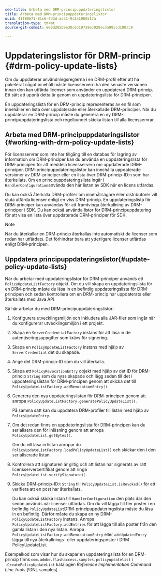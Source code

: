 ```yaml
---
seo-title: Arbeta med DRM-principuppdateringslistor
title: Arbeta med DRM-principuppdateringslistor
uuid: 41f89671-81c6-4d3d-ac31-9c2a1980517a
translation-type: tm+mt
source-git-commit: e60d285b9e30cdd19728e3029ecda995cd100ac9

---
```



# Uppdateringslistor för DRM-princip {#drm-policy-update-lists}

Om du uppdaterar användningsreglerna i en DRM-profil efter att ha paketerat något innehåll måste licensservern ha den senaste versionen innan den kan utfärda licenser som använder en uppdaterad DRM-princip. Ett sätt att uppnå detta är genom en uppdateringslista för DRM-principen.

En uppdateringslista för en DRM-princip representeras av en fil som innehåller en lista över uppdaterade eller återkallade DRM-principer. När du uppdaterar en DRM-princip måste du generera en ny DRM-principuppdateringslista och regelbundet skicka listan till alla licensservrar.

## Arbeta med DRM-principuppdateringslistor {#working-with-drm-policy-update-lists}

För licensservrar som inte har tillgång till en databas för lagring av information om DRM-principer kan du använda en uppdateringslista för DRM-principen för att meddela licensservern om uppdaterade DRM-principer. DRM-principuppdateringslistor kan innehålla uppdaterade versioner av DRM-principer eller en lista över DRM-princip-ID:n som har återkallats. Om en principuppdateringslista ingår i `HandlerConfiguration`används den här listan av SDK när en licens utfärdas.

Du kan också återkalla DRM-profiler om innehållsägare eller distributörer vill sluta utfärda licenser enligt en viss DRM-princip. En uppdateringslista för DRM-principer kan användas för att framtvinga återkallning av DRM-principer i SDK. Du kan också använda listor för DRM-principuppdatering för att visa en lista över uppdaterade DRM-principer för SDK.

>[!NOTE]
>
>När du återkallar en DRM-princip återkallas inte automatiskt de licenser som redan har utfärdats. Det förhindrar bara att ytterligare licenser utfärdas enligt DRM-principen.

## Uppdatera principuppdateringslistor{#update-policy-update-lists}

När du arbetar med uppdateringslistor för DRM-principer används ett `PolicyUpdateListFactory` objekt. Om du vill skapa en uppdateringslista för en DRM-princip måste du läsa in en befintlig uppdateringslista för DRM-principen och sedan kontrollera om en DRM-princip har uppdaterats eller återkallats med Java API.

Så här arbetar du med DRM-principuppdateringslistor:

1. Konfigurera utvecklingsmiljön och inkludera alla JAR-filer som ingår när du konfigurerar utvecklingsmiljön i ett projekt.
1. Skapa en `ServerCredentialFactory` instans för att läsa in de autentiseringsuppgifter som krävs för signering.
1. Skapa en `PolicyUpdateListFactory` instans med hjälp av `ServerCredential` det du skapade.
1. Ange det DRM-princip-ID som du vill återkalla.
1. Skapa ett `PolicyRevocationEntry` objekt med hjälp av det ID för DRM-princip `String` som du nyss skapade och lägg sedan till det i uppdateringslistan för DRM-principen genom att skicka det till `PolicyUpdateListFactory.addRevocationEntry()`.
1. Generera den nya uppdateringslistan för DRM-principen genom att anropa `PolicyUpdateListFactory.generatePolicyUpdateList()`.

   På samma sätt kan du uppdatera DRM-profiler till listan med hjälp av `PolicyUpdateEntry`.
1. Om det redan finns en uppdateringslista för DRM-principen kan du serialisera den för inläsning genom att anropa `PolicyUpdateList.getBytes()`.

   Om du vill läsa in listan anropar du `PolicyUpdateListFactory.loadPolicyUpdateList()` och skickar den i den serialiserade listan.
1. Kontrollera att signaturen är giltig och att listan har signerats av rätt licensservercertifikat genom att ringa `PolicyUpdateList.verifySignature()`.
1. Skicka DRM-princip-ID:t `String` till `PolicyUpdateList.isRevoked()` för att verifiera att en post har återkallats.

   Du kan också skicka listan till `HandlerConfiguration` den plats där den sedan används när licenser utfärdas.
Om du vill lägga till fler poster i en befintlig `PolicyUpdateList`DRM-principuppdateringslista måste du läsa in en befintlig. Därför måste du skapa en ny DRM- `PolicyUpdateListFactory` instans. Anropa `PolicyUpdateListFactory.addEntries` för att lägga till alla poster från den gamla listan i den nya listan. Anropa `PolicyUpdateListFactory.addRevocationEntry` eller `addUpdatedEntry` lägga till nya återkallnings- eller uppdateringsposter i DRM PolicyUpdateList.

Exempelkod som visar hur du skapar en uppdateringslista för en DRM-princip finns `com.adobe.flashaccess.samples.policyupdatelist` i `.CreatePolicyUpdateList` katalogen *Reference Implementation Command Line Tools* [!DNL samples] .

